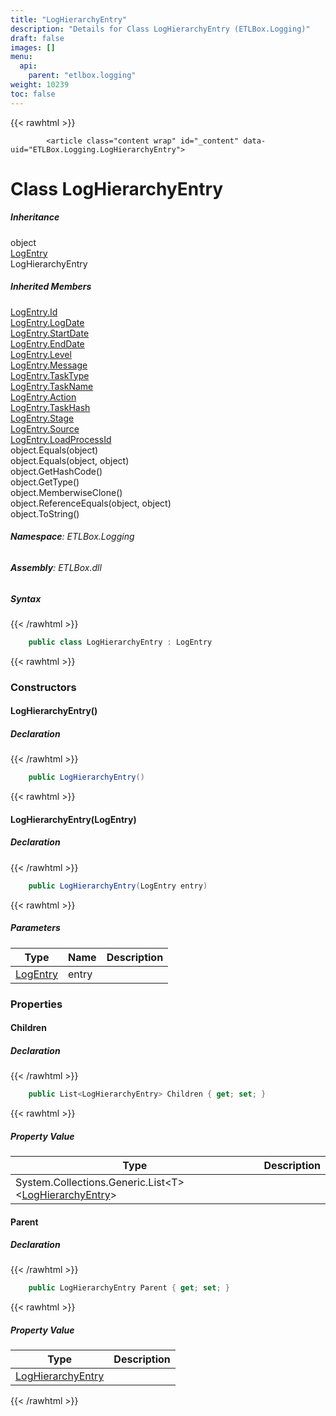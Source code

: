 ```yaml
---
title: "LogHierarchyEntry"
description: "Details for Class LogHierarchyEntry (ETLBox.Logging)"
draft: false
images: []
menu:
  api:
    parent: "etlbox.logging"
weight: 10239
toc: false
---
```


{{< rawhtml >}}

            <article class="content wrap" id="_content" data-uid="ETLBox.Logging.LogHierarchyEntry">
  <h1 id="ETLBox_Logging_LogHierarchyEntry" data-uid="ETLBox.Logging.LogHierarchyEntry" class="text-break">Class LogHierarchyEntry
</h1>
  <div class="markdown level0 summary"></div>
  <div class="markdown level0 conceptual"></div>
  <div class="inheritance">
    <h5>Inheritance</h5>
    <div class="level0"><span class="xref">object</span></div>
    <div class="level1"><a class="xref" href="/api/etlbox.logging/logentry">LogEntry</a></div>
    <div class="level2"><span class="xref">LogHierarchyEntry</span></div>
  </div>
  <div class="inheritedMembers">
    <h5>Inherited Members</h5>
    <div>
      <a class="xref" href="/api/etlbox.logging/logentry#ETLBox_Logging_LogEntry_Id">LogEntry.Id</a>
    </div>
    <div>
      <a class="xref" href="/api/etlbox.logging/logentry#ETLBox_Logging_LogEntry_LogDate">LogEntry.LogDate</a>
    </div>
    <div>
      <a class="xref" href="/api/etlbox.logging/logentry#ETLBox_Logging_LogEntry_StartDate">LogEntry.StartDate</a>
    </div>
    <div>
      <a class="xref" href="/api/etlbox.logging/logentry#ETLBox_Logging_LogEntry_EndDate">LogEntry.EndDate</a>
    </div>
    <div>
      <a class="xref" href="/api/etlbox.logging/logentry#ETLBox_Logging_LogEntry_Level">LogEntry.Level</a>
    </div>
    <div>
      <a class="xref" href="/api/etlbox.logging/logentry#ETLBox_Logging_LogEntry_Message">LogEntry.Message</a>
    </div>
    <div>
      <a class="xref" href="/api/etlbox.logging/logentry#ETLBox_Logging_LogEntry_TaskType">LogEntry.TaskType</a>
    </div>
    <div>
      <a class="xref" href="/api/etlbox.logging/logentry#ETLBox_Logging_LogEntry_TaskName">LogEntry.TaskName</a>
    </div>
    <div>
      <a class="xref" href="/api/etlbox.logging/logentry#ETLBox_Logging_LogEntry_Action">LogEntry.Action</a>
    </div>
    <div>
      <a class="xref" href="/api/etlbox.logging/logentry#ETLBox_Logging_LogEntry_TaskHash">LogEntry.TaskHash</a>
    </div>
    <div>
      <a class="xref" href="/api/etlbox.logging/logentry#ETLBox_Logging_LogEntry_Stage">LogEntry.Stage</a>
    </div>
    <div>
      <a class="xref" href="/api/etlbox.logging/logentry#ETLBox_Logging_LogEntry_Source">LogEntry.Source</a>
    </div>
    <div>
      <a class="xref" href="/api/etlbox.logging/logentry#ETLBox_Logging_LogEntry_LoadProcessId">LogEntry.LoadProcessId</a>
    </div>
    <div>
      <span class="xref">object.Equals(object)</span>
    </div>
    <div>
      <span class="xref">object.Equals(object, object)</span>
    </div>
    <div>
      <span class="xref">object.GetHashCode()</span>
    </div>
    <div>
      <span class="xref">object.GetType()</span>
    </div>
    <div>
      <span class="xref">object.MemberwiseClone()</span>
    </div>
    <div>
      <span class="xref">object.ReferenceEquals(object, object)</span>
    </div>
    <div>
      <span class="xref">object.ToString()</span>
    </div>
  </div>
<h6><strong>Namespace</strong>: ETLBox.Logging</h6>
  <h6><strong>Assembly</strong>: ETLBox.dll</h6>
  <h5 id="ETLBox_Logging_LogHierarchyEntry_syntax">Syntax</h5>
{{< /rawhtml >}}

```C#
    public class LogHierarchyEntry : LogEntry
```

{{< rawhtml >}}
  <h3 id="constructors">Constructors
</h3>
  <a id="ETLBox_Logging_LogHierarchyEntry__ctor_" data-uid="ETLBox.Logging.LogHierarchyEntry.#ctor*"></a>
  <h4 id="ETLBox_Logging_LogHierarchyEntry__ctor" data-uid="ETLBox.Logging.LogHierarchyEntry.#ctor">LogHierarchyEntry()</h4>
  <div class="markdown level1 summary"></div>
  <div class="markdown level1 conceptual"></div>
  <h5 class="declaration">Declaration</h5>
{{< /rawhtml >}}

```C#
    public LogHierarchyEntry()
```

{{< rawhtml >}}
  <a id="ETLBox_Logging_LogHierarchyEntry__ctor_" data-uid="ETLBox.Logging.LogHierarchyEntry.#ctor*"></a>
  <h4 id="ETLBox_Logging_LogHierarchyEntry__ctor_ETLBox_Logging_LogEntry_" data-uid="ETLBox.Logging.LogHierarchyEntry.#ctor(ETLBox.Logging.LogEntry)">LogHierarchyEntry(LogEntry)</h4>
  <div class="markdown level1 summary"></div>
  <div class="markdown level1 conceptual"></div>
  <h5 class="declaration">Declaration</h5>
{{< /rawhtml >}}

```C#
    public LogHierarchyEntry(LogEntry entry)
```

{{< rawhtml >}}
  <h5 class="parameters">Parameters</h5>
  <table class="table table-bordered table-striped table-condensed">
    <thead>
      <tr>
        <th>Type</th>
        <th>Name</th>
        <th>Description</th>
      </tr>
    </thead>
    <tbody>
      <tr>
        <td><a class="xref" href="/api/etlbox.logging/logentry">LogEntry</a></td>
        <td><span class="parametername">entry</span></td>
        <td></td>
      </tr>
    </tbody>
  </table>
  <h3 id="properties">Properties
</h3>
  <a id="ETLBox_Logging_LogHierarchyEntry_Children_" data-uid="ETLBox.Logging.LogHierarchyEntry.Children*"></a>
  <h4 id="ETLBox_Logging_LogHierarchyEntry_Children" data-uid="ETLBox.Logging.LogHierarchyEntry.Children">Children</h4>
  <div class="markdown level1 summary"></div>
  <div class="markdown level1 conceptual"></div>
  <h5 class="declaration">Declaration</h5>
{{< /rawhtml >}}

```C#
    public List<LogHierarchyEntry> Children { get; set; }
```

{{< rawhtml >}}
  <h5 class="propertyValue">Property Value</h5>
  <table class="table table-bordered table-striped table-condensed">
    <thead>
      <tr>
        <th>Type</th>
        <th>Description</th>
      </tr>
    </thead>
    <tbody>
      <tr>
        <td><span class="xref">System.Collections.Generic.List&lt;T&gt;</span>&lt;<a class="xref" href="/api/etlbox.logging/loghierarchyentry">LogHierarchyEntry</a>&gt;</td>
        <td></td>
      </tr>
    </tbody>
  </table>
  <a id="ETLBox_Logging_LogHierarchyEntry_Parent_" data-uid="ETLBox.Logging.LogHierarchyEntry.Parent*"></a>
  <h4 id="ETLBox_Logging_LogHierarchyEntry_Parent" data-uid="ETLBox.Logging.LogHierarchyEntry.Parent">Parent</h4>
  <div class="markdown level1 summary"></div>
  <div class="markdown level1 conceptual"></div>
  <h5 class="declaration">Declaration</h5>
{{< /rawhtml >}}

```C#
    public LogHierarchyEntry Parent { get; set; }
```

{{< rawhtml >}}
  <h5 class="propertyValue">Property Value</h5>
  <table class="table table-bordered table-striped table-condensed">
    <thead>
      <tr>
        <th>Type</th>
        <th>Description</th>
      </tr>
    </thead>
    <tbody>
      <tr>
        <td><a class="xref" href="/api/etlbox.logging/loghierarchyentry">LogHierarchyEntry</a></td>
        <td></td>
      </tr>
    </tbody>
  </table>

{{< /rawhtml >}}
